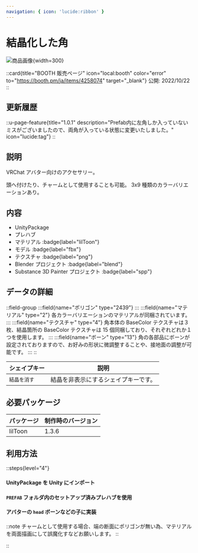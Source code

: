 ```yaml
---
navigation: { icon: 'lucide:ribbon' }
---
```


# 結晶化した角

![商品画像](/graphics/item_crystal_horn.png){width=300}

::card{title="BOOTH 販売ページ" icon="local:booth" color="error" to="https://booth.pm/ja/items/4258074" target="\_blank"}
公開: 2022/10/22
::

## 更新履歴

::u-page-feature{title="1.0.1" description="Prefab内に左角しか入っていないミスがございましたので、両角が入っている状態に変更いたしました。" icon="lucide:tag"}
::

## 説明

VRChat アバター向けのアクセサリー。

頭へ付けたり、チャームとして使用することも可能。
3x9 種類のカラーバリエーションあり。

## 内容

- UnityPackage
- プレハブ
- マテリアル :badge{label="lilToon"}
- モデル :badge{label="fbx"}
- テクスチャ :badge{label="png"}
- Blender プロジェクト :badge{label="blend"}
- Substance 3D Painter プロジェクト :badge{label="spp"}

## データの詳細

::field-group
:::field{name="ポリゴン" type="2439"}
:::
:::field{name="マテリアル" type="2"}
各カラーバリエーションのマテリアルが同梱されています。
:::
:::field{name="テクスチャ" type="4"}
角本体の BaseColor テクスチャは３枚、結晶箇所の BaseColor テクスチャは 15 個同梱しており、それぞれどれか１つを使用します。
:::
:::field{name="ボーン" type="13"}
角の各部品にボーンが設定されておりますので、お好みの形状に微調整することや、接地面の調整が可能です。
:::
::

| シェイプキー | 説明                                 |
| ------------ | ------------------------------------ |
| `結晶を消す` | 結晶を非表示にするシェイプキーです。 |

## 必要パッケージ

| パッケージ | 制作時のバージョン |
| ---------- | ------------------ |
| lilToon    | 1.3.6              |

## 利用方法

::steps{level="4"}

#### UnityPackage を Unity にインポート

#### `PREFAB` フォルダ内のセットアップ済みプレハブを使用

#### アバターの `head` ボーンなどの子に実装

::note
チャームとして使用する場合、端の断面にポリゴンが無い為、マテリアルを両面描画にして誤魔化すなどお願いします。
::

::
